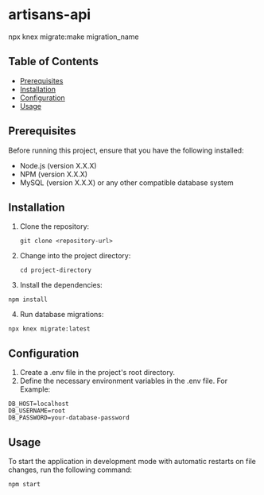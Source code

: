 # artisans-api

npx knex migrate:make migration_name

## Table of Contents

- [Prerequisites](#prerequisites)
- [Installation](#installation)
- [Configuration](#configuration)
- [Usage](#usage)

## Prerequisites

Before running this project, ensure that you have the following installed:

- Node.js (version X.X.X)
- NPM (version X.X.X)
- MySQL (version X.X.X) or any other compatible database system

## Installation

1. Clone the repository:

   `git clone <repository-url>`

2. Change into the project directory:

   `cd project-directory`

3. Install the dependencies:
  
  `npm install`

4. Run database migrations:

  `npx knex migrate:latest`

## Configuration

1. Create a .env file in the project's root directory.
2. Define the necessary environment variables in the .env file. For Example:

```
DB_HOST=localhost
DB_USERNAME=root
DB_PASSWORD=your-database-password
```

## Usage

To start the application in development mode with automatic restarts on file changes, run the following command:

`npm start`